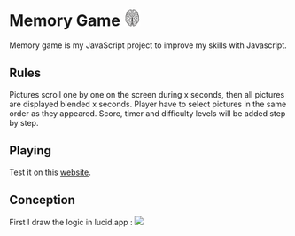 # Memory Game   <img src="./pic/brain.png" width="30px" height="30px">

Memory game is my JavaScript project to improve my skills with Javascript.

## Rules
 
Pictures scroll one by one on the screen during x seconds, then all pictures are displayed blended x seconds. Player have to select pictures in the same order as they appeared. Score, timer and difficulty levels will be added step by step.


## Playing

Test it on this [website](https://memory-game.sebastiencamacho.fr).

## Conception

First I draw the logic in lucid.app :
<img src="./pic/logi_memorygame.png.png" width="50%" height="auto">

